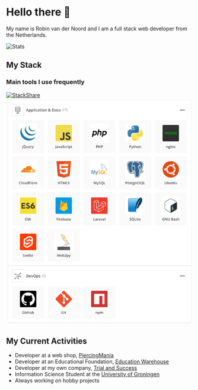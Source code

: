 # Hello there 👋
My name is Robin van der Noord and I am a full stack web developer from the Netherlands.

![Stats](https://github-readme-stats.vercel.app/api?username=robinvandernoord&show_icons=true&count_private=true&hide_title=true)

## My Stack

### Main tools I use frequently
[![StackShare](http://img.shields.io/badge/tech-stack-0690fa.svg?style=flat)](https://stackshare.io/robinvandernoord/main)  
![Alt text](primary_stack.png?raw=true "Overview of primary stack")

## My Current Activities
- Developer at a web shop, [PiercingMania](https://piercingmania.nl)
- Developer at an Educational Foundation, [Education Warehouse](https://www.educationwarehouse.nl)
- Developer at my own company, [Trial and Success](https://trialandsuccess.nl)
- Information Science Student at the [University of Groningen](https://rug.nl) 
- Always working on hobby projects

